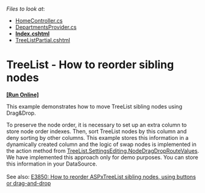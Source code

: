 <!-- default file list -->
*Files to look at*:

* [HomeController.cs](./CS/TreeList_ReorderNodes/Controllers/HomeController.cs)
* [DepartmentsProvider.cs](./CS/TreeList_ReorderNodes/Models/DepartmentsProvider.cs)
* **[Index.cshtml](./CS/TreeList_ReorderNodes/Views/Home/Index.cshtml)**
* [TreeListPartial.cshtml](./CS/TreeList_ReorderNodes/Views/Home/TreeListPartial.cshtml)
<!-- default file list end -->
# TreeList - How to reorder sibling nodes
<!-- run online -->
**[[Run Online]](https://codecentral.devexpress.com/t462559/)**
<!-- run online end -->


<p>This example demonstrates how to move TreeList sibling nodes using Drag&Drop.</p>
<p>To preserve the node order, it is necessary to set up an extra column to store node order indexes. Then, sort TreeList nodes by this column and deny sorting by other columns. This example stores this information in a dynamically created column and the logic of swap nodes is implemented in the action method from <a href="https://docs.devexpress.com/AspNetMvc/DevExpress.Web.Mvc.MVCxTreeListSettingsEditing.NodeDragDropRouteValues">TreeList.SettingsEditing.NodeDragDropRouteValues</a>. We have implemented this approach only for demo purposes. You can store this information in your DataSource.<br><br>See also: <a href="https://www.devexpress.com/Support/Center/p/E3850">E3850: How to reorder ASPxTreeList sibling nodes, using buttons or drag-and-drop</a></p>

<br/>


